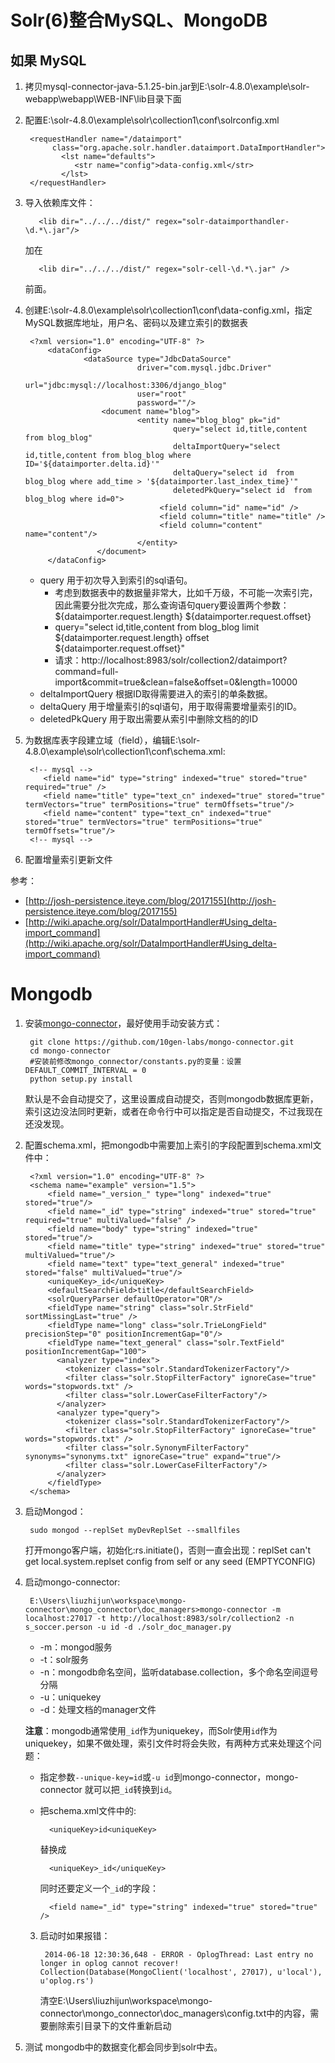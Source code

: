 Solr(6)整合MySQL、MongoDB
=======
如果
MySQL
----------------------
1. 拷贝mysql-connector-java-5.1.25-bin.jar到E:\solr-4.8.0\example\solr-webapp\webapp\WEB-INF\lib目录下面
2. 配置E:\solr-4.8.0\example\solr\collection1\conf\solrconfig.xml  

        <requestHandler name="/dataimport" 
             class="org.apache.solr.handler.dataimport.DataImportHandler"> 
               <lst name="defaults"> 
                  <str name="config">data-config.xml</str> 
               </lst> 
        </requestHandler> 
3. 导入依赖库文件：  

          <lib dir="../../../dist/" regex="solr-dataimporthandler-\d.*\.jar"/>
    加在 

          <lib dir="../../../dist/" regex="solr-cell-\d.*\.jar" />
    前面。

4. 创建E:\solr-4.8.0\example\solr\collection1\conf\data-config.xml，指定MySQL数据库地址，用户名、密码以及建立索引的数据表 
        
        <?xml version="1.0" encoding="UTF-8" ?>
            <dataConfig>  
                    <dataSource type="JdbcDataSource" 
                                driver="com.mysql.jdbc.Driver" 
                                url="jdbc:mysql://localhost:3306/django_blog" 
                                user="root" 
                                password=""/>  
                        <document name="blog">  
                                <entity name="blog_blog" pk="id" 
                                        query="select id,title,content from blog_blog"
                                        deltaImportQuery="select id,title,content from blog_blog where ID='${dataimporter.delta.id}'"  
                                        deltaQuery="select id  from blog_blog where add_time > '${dataimporter.last_index_time}'"  
                                        deletedPkQuery="select id  from blog_blog where id=0">  
                                     <field column="id" name="id" />  
                                     <field column="title" name="title" />  
                                     <field column="content" name="content"/>  
                                </entity>  
                       </document> 
            </dataConfig>

    * query 用于初次导入到索引的sql语句。
        * 考虑到数据表中的数据量非常大，比如千万级，不可能一次索引完，因此需要分批次完成，那么查询语句query要设置两个参数：${dataimporter.request.length} ${dataimporter.request.offset}  
        * query="select id,title,content from blog_blog limit ${dataimporter.request.length} offset ${dataimporter.request.offset}"
        * 请求：http://localhost:8983/solr/collection2/dataimport?command=full-import&commit=true&clean=false&offset=0&length=10000
    * deltaImportQuery 根据ID取得需要进入的索引的单条数据。
    * deltaQuery 用于增量索引的sql语句，用于取得需要增量索引的ID。
    * deletedPkQuery 用于取出需要从索引中删除文档的的ID

5. 为数据库表字段建立域（field），编辑E:\solr-4.8.0\example\solr\collection1\conf\schema.xml:  
    
        <!-- mysql -->
           <field name="id" type="string" indexed="true" stored="true" required="true" /> 
           <field name="title" type="text_cn" indexed="true" stored="true" termVectors="true" termPositions="true" termOffsets="true"/> 
           <field name="content" type="text_cn" indexed="true" stored="true" termVectors="true" termPositions="true" termOffsets="true"/> 
        <!-- mysql -->

6. 配置增量索引更新文件

参考：  

* [http://josh-persistence.iteye.com/blog/2017155](http://josh-persistence.iteye.com/blog/2017155)    
* [http://wiki.apache.org/solr/DataImportHandler#Using_delta-import_command](http://wiki.apache.org/solr/DataImportHandler#Using_delta-import_command)


Mongodb
=======
1. 安装[mongo-connector](https://github.com/10gen-labs/mongo-connector/wiki)，最好使用手动安装方式：  

        git clone https://github.com/10gen-labs/mongo-connector.git
        cd mongo-connector
        #安装前修改mongo_connector/constants.py的变量：设置DEFAULT_COMMIT_INTERVAL = 0
        python setup.py install
    默认是不会自动提交了，这里设置成自动提交，否则mongodb数据库更新，索引这边没法同时更新，或者在命令行中可以指定是否自动提交，不过我现在还没发现。

2. 配置schema.xml，把mongodb中需要加上索引的字段配置到schema.xml文件中：  

        <?xml version="1.0" encoding="UTF-8" ?>
        <schema name="example" version="1.5">
            <field name="_version_" type="long" indexed="true" stored="true"/>
            <field name="_id" type="string" indexed="true" stored="true" required="true" multiValued="false" /> 
            <field name="body" type="string" indexed="true" stored="true"/>
            <field name="title" type="string" indexed="true" stored="true" multiValued="true"/>
            <field name="text" type="text_general" indexed="true" stored="false" multiValued="true"/>   
            <uniqueKey>_id</uniqueKey>
            <defaultSearchField>title</defaultSearchField>
            <solrQueryParser defaultOperator="OR"/> 
            <fieldType name="string" class="solr.StrField" sortMissingLast="true" />
            <fieldType name="long" class="solr.TrieLongField" precisionStep="0" positionIncrementGap="0"/>
            <fieldType name="text_general" class="solr.TextField" positionIncrementGap="100">
              <analyzer type="index">
                <tokenizer class="solr.StandardTokenizerFactory"/>
                <filter class="solr.StopFilterFactory" ignoreCase="true" words="stopwords.txt" />
                <filter class="solr.LowerCaseFilterFactory"/>
              </analyzer>
              <analyzer type="query">
                <tokenizer class="solr.StandardTokenizerFactory"/>
                <filter class="solr.StopFilterFactory" ignoreCase="true" words="stopwords.txt" />
                <filter class="solr.SynonymFilterFactory" synonyms="synonyms.txt" ignoreCase="true" expand="true"/>
                <filter class="solr.LowerCaseFilterFactory"/>
              </analyzer>
            </fieldType>
        </schema>

3. 启动Mongod：  

        sudo mongod --replSet myDevReplSet --smallfiles  
    打开mongo客户端，初始化:rs.initiate()，否则一直会出现：replSet can't get local.system.replset config from self or any seed (EMPTYCONFIG)


4. 启动mongo-connector:
    
        E:\Users\liuzhijun\workspace\mongo-connector\mongo_connector\doc_managers>mongo-connector -m localhost:27017 -t http://localhost:8983/solr/collection2 -n s_soccer.person -u id -d ./solr_doc_manager.py
    * -m：mongod服务
    * -t：solr服务
    * -n：mongodb命名空间，监听database.collection，多个命名空间逗号分隔
    * -u：uniquekey
    * -d：处理文档的manager文件

    **注意**：mongodb通常使用`_id`作为uniquekey，而Solr使用`id`作为uniquekey，如果不做处理，索引文件时将会失败，有两种方式来处理这个问题：  
    * 指定参数`--unique-key=id`或`-u id`到mongo-connector，mongo-connector 就可以把`_id`转换到`id`。  
    * 把schema.xml文件中的:
            
            <uniqueKey>id<uniqueKey>
        替换成
            
            <uniqueKey>_id</uniqueKey>
        同时还要定义一个`_id`的字段：
            
            <field name="_id" type="string" indexed="true" stored="true" />
    3. 启动时如果报错：  
            
            2014-06-18 12:30:36,648 - ERROR - OplogThread: Last entry no longer in oplog cannot recover! Collection(Database(MongoClient('localhost', 27017), u'local'), u'oplog.rs')
        清空E:\Users\liuzhijun\workspace\mongo-connector\mongo_connector\doc_managers\config.txt中的内容，需要删除索引目录下的文件重新启动

5. 测试
mongodb中的数据变化都会同步到solr中去。



